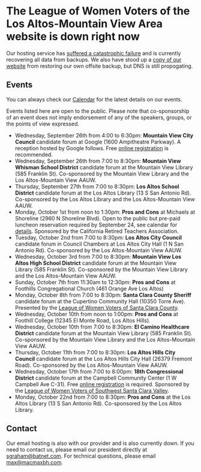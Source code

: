 # The League of Women Voters of the Los Altos-Mountain View Area website is down right now
Our hosting service has [suffered a catastrophic failure](https://forums.mddhosting.com/topic/1582-major-outage-092118-09222018/) and is currently recovering all data from backups. We also have stood up a [copy of our website](http://lwvlamv.dreamhosters.com) from restoring our own offsite backup, but DNS is still propogating.

## Events

You can always check our [Calendar](https://calendar.google.com/calendar/embed?src=palpssu9v9oqdblaml6u464i90%40group.calendar.google.com&ctz=America%2FLos_Angeles) for the latest details on our events.

Events listed here are open to the public. Please note that co-sponsorship of an event does not imply endorsement of any of the speakers, groups, or the points of view expressed. 

* Wednesday, September 26th from 4:00 to 6:30pm: **Mountain View City Council** candidate forum at Google (1600 Ampitheatre Parkway). A reception hosted by Google follows. Free [online registration](https://www.eventbrite.com/e/meet-the-mountain-view-city-council-candidates-tickets-49835089093) is recommended.
* Wednesday, September 26th from 7:00 to 8:30pm: **Mountain View Whisman School District** candidate forum at the Mountain View Library (585 Franklin St). Co-sponsored by the Mountain View Library and the Los Altos-Mountain View AAUW.
* Thursday, September 27th from 7:00 to 8:30pm: **Los Altos School District** candidate forum at the Los Altos Library (13 S San Antonio Rd). Co-sponsored by the Los Altos Library and the Los Altos-Mountain View AAUW.
* Monday, October 1st from noon to 1:30pm: **Pros and Cons** at Michaels at Shoreline (2960 N Shoreline Blvd). Open to the public but pre-paid luncheon reservation required by September 24, see calendar for [details](https://www.google.com/calendar/event?eid=MjJqZmd1NDVlMmpjZjA4a3JydjVuYnVrcWEgcGFscHNzdTl2OW9xZGJsYW1sNnU0NjRpOTBAZw&ctz=America/Los_Angeles). Sponsored by the California Retired Teachers Association.
* Tuesday, October 2nd from 7:00 to 8:30pm: **Los Altos City Council** candidate forum in Council Chambers at Los Altos City Hall (1 N San Antonio Rd). Co-sponsored by the Los Altos-Mountain View AAUW.
* Wednesday, October 3rd from 7:00 to 8:30pm: **Mountain View Los Altos High School District** candidate forum at the Mountain View Library (585 Franklin St). Co-sponsored by the Mountain View Library and the Los Altos-Mountain View AAUW.
* Sunday, October 7th from 11:30am to 12:30pm: **Pros and Cons** at Foothills Congregational Church (461 Orange Ave Los Altos)
* Monday, October 8th from 7:00 to 8:30pm: **Santa Clara County Sheriff** candidate forum at the Cupertino Community Hall (10350 Torre Ave). Presented by the [League of Women Voters of Santa Clara County](http://sclaraco.ca.lwvnet.org/calendar.html).
* Wednesday, October 10th from noon to 1:00pm: **Pros and Cons** at Foothill College (12345 El Monte Road, Los Altos Hills).
* Wednesday, October 10th from 7:00 to 8:30pm: **El Camino Healthcare District** candidate forum at the Mountain View Library (585 Franklin St). Co-sponsored by the Mountain View Library and the Los Altos-Mountain View AAUW.
* Thursday, October 11th from 7:00 to 8:30pm: **Los Altos Hills City Council** candidate forum at the Los Altos Hills City Hall (26379 Fremont Road). Co-sponsored by the Los Altos-Mountain View AAUW.
* Wednesday, October 17th from 7:00 to 8:00pm: **18th Congressional District** candidate forum at the Campbell Community Center (1 W Campbell Ave C-31). Free [online registration](http://bit.ly/18thCongressionalCandidates) is required. Sponsored by the [League of Women Voters of Southwest Santa Clara Valley](https://my.lwv.org/california/southwest-santa-clara-valley/event/18th-congressional-district-candidates-forum).
* Monday, October 22nd from 7:00 to 8:30pm: **Pros and Cons** at the Los Altos Library (13 S San Antonio Rd). Co-sponsored by the Los Altos Library.

## Contact
Our email hosting is also with our provider and is also currently down. If you need to contact us, please email our president directly at sgraham@batnet.com. For technical questions, please email max@macmaxbh.com. 
